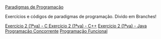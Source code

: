 <a href="https://groups.google.com/forum/#!forum/paradigmasprogramacaoufrpe">Paradigmas de Programação</a>

Exercícios e códigos de paradigmas de programação. Divido em Branches!

<a href="https://github.com/fabioafreitas/Paradigmas/tree/codigos_c">Exercício 2 (1ªva) - C                                             </a>
<a href="https://github.com/fabioafreitas/Paradigmas/tree/codigos_c++">Exercício 2 (1ªva) - C++</a>
<a href="https://github.com/fabioafreitas/Paradigmas/tree/codigos_java">Exercício 2 (1ªva) - Java</a>
<a href="https://github.com/fabioafreitas/Paradigmas/tree/programacao_concorrente">Programação Concorrente</a>
<a href="https://github.com/fabioafreitas/Paradigmas/tree/programacao_funcional">Programação Funcional</a>
